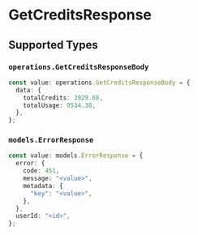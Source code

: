 # GetCreditsResponse


## Supported Types

### `operations.GetCreditsResponseBody`

```typescript
const value: operations.GetCreditsResponseBody = {
  data: {
    totalCredits: 3929.68,
    totalUsage: 9534.38,
  },
};
```

### `models.ErrorResponse`

```typescript
const value: models.ErrorResponse = {
  error: {
    code: 451,
    message: "<value>",
    metadata: {
      "key": "<value>",
    },
  },
  userId: "<id>",
};
```

